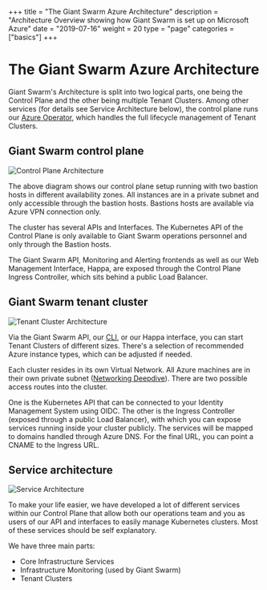 +++
title = "The Giant Swarm Azure Architecture"
description = "Architecture Overview showing how Giant Swarm is set up on Microsoft Azure"
date = "2019-07-16"
weight = 20
type = "page"
categories = ["basics"]
+++

# The Giant Swarm Azure Architecture

Giant Swarm's Architecture is split into two logical parts, one being the Control Plane and the other being multiple Tenant Clusters. Among other services (for details see Service Architecture below), the control plane runs our [Azure Operator](https://github.com/giantswarm/azure-operator), which handles the full lifecycle management of Tenant Clusters.

## Giant Swarm control plane

![Control Plane Architecture](/img/architecture-azure-control-plane.png)

The above diagram shows our control plane setup running with two bastion hosts in different availability zones. All instances are in a private subnet and only accessible through the bastion hosts. Bastions hosts are available via Azure VPN connection only.

The cluster has several APIs and Interfaces. The Kubernetes API of the Control Plane is only available to Giant Swarm operations personnel and only through the Bastion hosts. 

The Giant Swarm API, Monitoring and Alerting frontends as well as our Web Management Interface, Happa, are exposed through the Control Plane Ingress Controller, which sits behind a public Load Balancer.

## Giant Swarm tenant cluster

![Tenant Cluster Architecture](/img/architecture-azure-tenant-cluster.png)

Via the Giant Swarm API, our [CLI](https://github.com/giantswarm/gsctl), or our Happa interface, you can start Tenant Clusters of different sizes. There's a selection of recommended Azure instance types, which can be adjusted if needed. 

Each cluster resides in its own Virtual Network. All Azure machines are in their own private subnet ([Networking Deepdive](https://blog.giantswarm.io/deep-dive-into-kubernetes-networking-in-azure/)). There are two possible access routes into the cluster. 

One is the Kubernetes API that can be connected to your Identity Management System using OIDC. The other is the Ingress Controller (exposed through a public Load Balancer), with which you can expose services running inside your cluster publicly. The services will be mapped to domains handled through Azure DNS. For the final URL, you can point a CNAME to the Ingress URL. 

## Service architecture

![Service Architecture](/img/architecture-aws-services.png)

To make your life easier, we have developed a lot of different services within our Control Plane that allow both our operations team and you as users of our API and interfaces to easily manage Kubernetes clusters. Most of these services should be self explanatory. 

We have three main parts:

* Core Infrastructure Services
* Infrastructure Monitoring (used by Giant Swarm)
* Tenant Clusters
